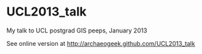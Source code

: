 UCL2013_talk
============

My talk to UCL postgrad GIS peeps, January 2013

See online version at http://archaeogeek.github.com/UCL2013_talk
